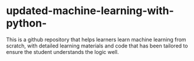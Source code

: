 # updated-machine-learning-with-python-
This is a github repository that helps learners learn machine learning from scratch, with detailed learning materials and code that has been tailored to ensure the student understands the logic well.
